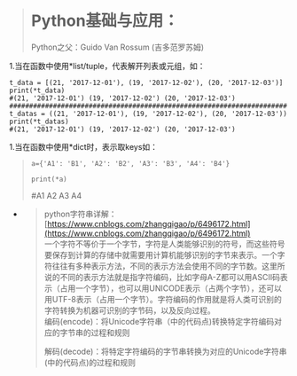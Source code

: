 > # Python基础与应用：
>
> Python之父：Guido Van Rossum \(吉多范罗苏姆\)

1.当在函数中使用\*list/tuple，代表解开列表或元组，如：

```
t_data = [(21, '2017-12-01'), (19, '2017-12-02'), (20, '2017-12-03')]
print(*t_data)
#(21, '2017-12-01') (19, '2017-12-02') (20, '2017-12-03')
######################################################################
t_datas = ((21, '2017-12-01'), (19, '2017-12-02'), (20, '2017-12-03'))
print(*t_datas)
#(21, '2017-12-01') (19, '2017-12-02') (20, '2017-12-03')
```

1.当在函数中使用\*dict时，表示取keys如：

> `a={'A1': 'B1', 'A2': 'B2', 'A3': 'B3', 'A4': 'B4'}`
>
> `print(*a)`
>
> \#A1 A2 A3 A4

* > python字符串详解：[https://www.cnblogs.com/zhangqigao/p/6496172.html](https://www.cnblogs.com/zhangqigao/p/6496172.html)  
  > 一个字符不等价于一个字节，字符是人类能够识别的符号，而这些符号要保存到计算的存储中就需要用计算机能够识别的字节来表示。一个字符往往有多种表示方法，不同的表示方法会使用不同的字节数。这里所说的不同的表示方法就是指字符编码，比如字母A-Z都可以用ASCII码表示（占用一个字节），也可以用UNICODE表示（占两个字节），还可以用UTF-8表示（占用一个字节）。字符编码的作用就是将人类可识别的字符转换为机器可识别的字节码，以及反向过程。  
  > 编码\(encode\)：将Unicode字符串（中的代码点\)转换特定字符编码对应的字节串的过程和规则
  >
  > 解码\(decode\)：将特定字符编码的字节串转换为对应的Unicode字符串\(中的代码点\)的过程和规则



